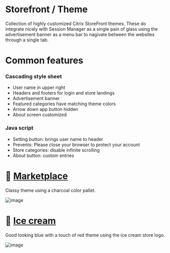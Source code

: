 # Storefront / Theme
Collection of highly customized Citrix StoreFront themes. These do integrate nicely with Session Manager as a single pain of glass using the advertisement banner as a menu bar to nagivate between the websites through a single tab.

# Common features
### Cascading style sheet
- User name in upper right
- Headers and footers for login and store landings
- Advertisement banner
- Featured categories have matching theme colors
- Arrow down app button hidden
- About screen customized

### Java script
- Setting button: brings user name to header 
- Prevents: Please close your browser to protect your account
- Store categories: disable infinite scrolling
- About button: custom entries

# :necktie: [Marketplace](marketplace/readme.md)
Classy theme using a charcoal color pallet.

![image](https://github.com/virtualizebrief/collection/assets/153381859/8c8c4943-5c14-4b78-a7c8-b35a55706586)

# :icecream: [Ice cream](icecream/readme.md)
Good looking blue with a touch of red theme using the ice cream store logo.

![image](https://github.com/virtualizebrief/collection/assets/153381859/af6f0f82-5e3b-437c-b597-bd312b504d5b)

